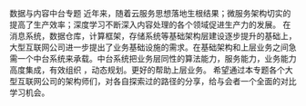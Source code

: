数据与内容中台专题
近年来，随着云服务思想落地生根结果；微服务架构切实的提高了生产效率；深度学习不断深入内容处理的各个领域促进生产力的发展。 在消息系统，数据仓库，计算框架，存储系统等基础架构层建设逐步提升的基础上，大型互联网公司进一步提出了业务基础设施的需求。在基础架构和上层业务之间急需一个中台系统来承载。中台系统把业务层同性的算法能力，服务能力，业务能力高度集成，有效组织 ，动态规划。更好的帮助上层业务。 希望通过本专题各个大型互联网公司的架构师们，对各自探索过的路径的分享，给与会者一个全面的对比学习机会。
